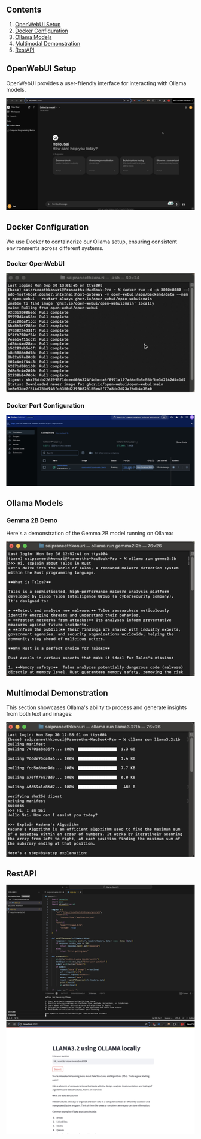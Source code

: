 
## Contents

1. [OpenWebUI Setup](#openwebui-setup)
2. [Docker Configuration](#docker-configuration)
3. [Ollama Models](#ollama-models)
4. [Multimodal Demonstration](#multimodal-demonstration)
5. [RestAPI](#restapi)

## OpenWebUI Setup

OpenWebUI provides a user-friendly interface for interacting with Ollama models.

![OpenWebUI Interface](OpenWebUI.jpeg)

## Docker Configuration

We use Docker to containerize our Ollama setup, ensuring consistent environments across different systems.

### Docker OpenWebUI

![Docker OpenWebUI Configuration](docker-openWebUI.jpeg)

### Docker Port Configuration

![Docker Port Configuration](docker-port.jpeg)

## Ollama Models

### Gemma 2B Demo

Here's a demonstration of the Gemma 2B model running on Ollama:

![Ollama Gemma 2B Demo](ollama-gemma2b-demo.jpeg)

## Multimodal Demonstration

This section showcases Ollama's ability to process and generate insights from both text and images:

![Ollama Multimodal Demo](ollama-multimodal-demo.jpeg)

## RestAPI

![RestAPI](RestAPI.jpeg)
![RestAPI-call-to-model](RestAPI-call-to-model.jpeg)

